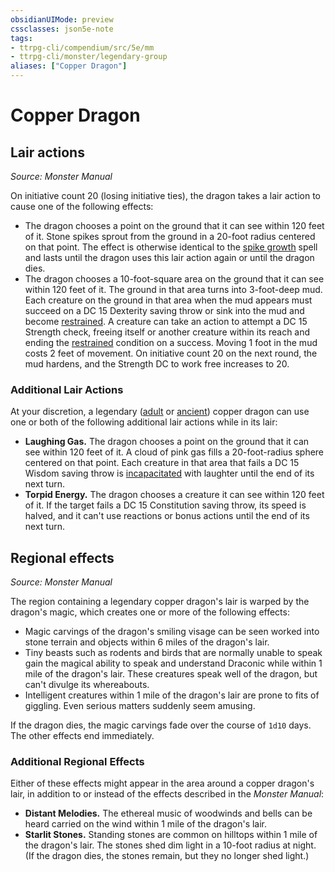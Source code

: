 ```yaml
---
obsidianUIMode: preview
cssclasses: json5e-note
tags:
- ttrpg-cli/compendium/src/5e/mm
- ttrpg-cli/monster/legendary-group
aliases: ["Copper Dragon"]
---
```

# Copper Dragon

## Lair actions
_Source: Monster Manual_

On initiative count 20 (losing initiative ties), the dragon takes a lair action to cause one of the following effects:

- The dragon chooses a point on the ground that it can see within 120 feet of it. Stone spikes sprout from the ground in a 20-foot radius centered on that point. The effect is otherwise identical to the [spike growth](/CLI/spells/spike-growth.md) spell and lasts until the dragon uses this lair action again or until the dragon dies.  
- The dragon chooses a 10-foot-square area on the ground that it can see within 120 feet of it. The ground in that area turns into 3-foot-deep mud. Each creature on the ground in that area when the mud appears must succeed on a DC 15 Dexterity saving throw or sink into the mud and become [restrained](/CLI/conditions.md#Restrained). A creature can take an action to attempt a DC 15 Strength check, freeing itself or another creature within its reach and ending the [restrained](/CLI/conditions.md#Restrained) condition on a success. Moving 1 foot in the mud costs 2 feet of movement. On initiative count 20 on the next round, the mud hardens, and the Strength DC to work free increases to 20.  

### Additional Lair Actions

At your discretion, a legendary ([adult](/CLI/bestiary/dragon/adult-copper-dragon.md) or [ancient](/CLI/bestiary/dragon/ancient-copper-dragon.md)) copper dragon can use one or both of the following additional lair actions while in its lair:

- **Laughing Gas.** The dragon chooses a point on the ground that it can see within 120 feet of it. A cloud of pink gas fills a 20-foot-radius sphere centered on that point. Each creature in that area that fails a DC 15 Wisdom saving throw is [incapacitated](/CLI/conditions.md#Incapacitated) with laughter until the end of its next turn.  
- **Torpid Energy.** The dragon chooses a creature it can see within 120 feet of it. If the target fails a DC 15 Constitution saving throw, its speed is halved, and it can't use reactions or bonus actions until the end of its next turn.  

## Regional effects
_Source: Monster Manual_

The region containing a legendary copper dragon's lair is warped by the dragon's magic, which creates one or more of the following effects:

- Magic carvings of the dragon's smiling visage can be seen worked into stone terrain and objects within 6 miles of the dragon's lair.  
- Tiny beasts such as rodents and birds that are normally unable to speak gain the magical ability to speak and understand Draconic while within 1 mile of the dragon's lair. These creatures speak well of the dragon, but can't divulge its whereabouts.  
- Intelligent creatures within 1 mile of the dragon's lair are prone to fits of giggling. Even serious matters suddenly seem amusing.  

If the dragon dies, the magic carvings fade over the course of `1d10` days. The other effects end immediately.

### Additional Regional Effects

Either of these effects might appear in the area around a copper dragon's lair, in addition to or instead of the effects described in the *Monster Manual*:

- **Distant Melodies.** The ethereal music of woodwinds and bells can be heard carried on the wind within 1 mile of the dragon's lair.  
- **Starlit Stones.** Standing stones are common on hilltops within 1 mile of the dragon's lair. The stones shed dim light in a 10-foot radius at night. (If the dragon dies, the stones remain, but they no longer shed light.)